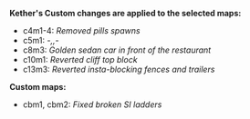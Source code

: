 **Kether's Custom changes are applied to the selected maps:**
- c4m1-4: *Removed pills spawns*
- c5m1: *-,,-*
- c8m3: *Golden sedan car in front of the restaurant*
- c10m1: *Reverted cliff top block*
- c13m3: *Reverted insta-blocking fences and trailers*

**Custom maps:**
- cbm1, cbm2: *Fixed broken SI ladders*